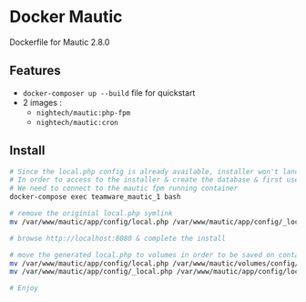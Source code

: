 # Docker Mautic

Dockerfile for Mautic 2.8.0

## Features
* `docker-composer up --build` file for quickstart
* 2 images : 
  * `nightech/mautic:php-fpm` 
  * `nightech/mautic:cron`

## Install 
```bash
# Since the local.php config is already available, installer won't lanch
# In order to access to the installer & create the database & first user
# We need to connect to the mautic fpm running container 
docker-compose exec teamware_mautic_1 bash 

# remove the originial local.php symlink  
mv /var/www/mautic/app/config/local.php /var/www/mautic/app/config/_local.php

# browse http://localhost:8080 & complete the install

# move the generated local.php to volumes in order to be saved on container rm
mv /var/www/mautic/app/config/local.php /var/www/mautic/volumes/config/local.php
mv /var/www/mautic/app/config/_local.php /var/www/mautic/app/config/local.php

# Enjoy
```
